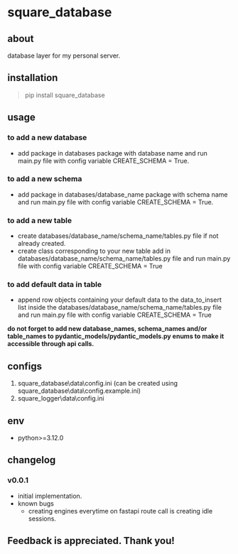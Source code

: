 # square_database

## about

database layer for my personal server.

## installation

> pip install square_database

## usage

### to add a new database

- add package in databases package with database name and run main.py file with config variable CREATE_SCHEMA = True.

### to add a new schema

- add package in databases/database_name package with schema name and run main.py file with config variable
  CREATE_SCHEMA = True.

### to add a new table

- create databases/database_name/schema_name/tables.py file if not already created.
- create class corresponding to your new table add in databases/database_name/schema_name/tables.py file and run main.py
  file with config variable CREATE_SCHEMA = True

### to add default data in table

- append row objects containing your default data to the data_to_insert list inside the
  databases/database_name/schema_name/tables.py file and run main.py
  file with config variable CREATE_SCHEMA = True

**do not forget to add new database_names, schema_names and/or table_names to pydantic_models/pydantic_models.py enums
to make it accessible through api calls.**

## configs

1. square_database\data\config.ini (can be created using square_database\data\config.example.ini)
2. square_logger\data\config.ini

## env

- python>=3.12.0

## changelog

### v0.0.1

- initial implementation.
- known bugs
    - creating engines everytime on fastapi route call is creating idle sessions.

## Feedback is appreciated. Thank you!
